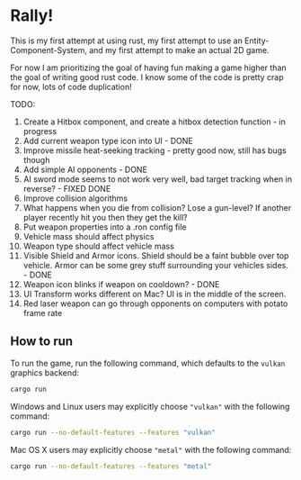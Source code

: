 # Rally!

This is my first attempt at using rust, my first attempt to use an Entity-Component-System, and my first attempt to make an actual 2D game.

For now I am prioritizing the goal of having fun making a game higher than the goal of writing good rust code. I know some of the code is pretty crap for now, lots of code duplication!

TODO:

1. Create a Hitbox component, and create a hitbox detection function - in progress
1. Add current weapon type icon into UI - DONE
1. Improve missile heat-seeking tracking - pretty good now, still has bugs though
1. Add simple AI opponents - DONE
1. AI sword mode seems to not work very well, bad target tracking when in reverse? - FIXED DONE
1. Improve collision algorithms
1. What happens when you die from collision? Lose a gun-level? If another player recently hit you then they get the kill?
1. Put weapon properties into a .ron config file
1. Vehicle mass should affect physics
1. Weapon type should affect vehicle mass
1. Visible Shield and Armor icons. Shield should be a faint bubble over top vehicle. Armor can be some grey stuff surrounding your vehicles sides. - DONE
1. Weapon icon blinks if weapon on cooldown? - DONE
1. UI Transform works different on Mac? UI is in the middle of the screen.
1. Red laser weapon can go through opponents on computers with potato frame rate

## How to run

To run the game, run the following command, which defaults to the `vulkan` graphics backend:

```bash
cargo run
```

Windows and Linux users may explicitly choose `"vulkan"` with the following command:

```bash
cargo run --no-default-features --features "vulkan"
```

Mac OS X users may explicitly choose `"metal"` with the following command:

```bash
cargo run --no-default-features --features "metal"
```
